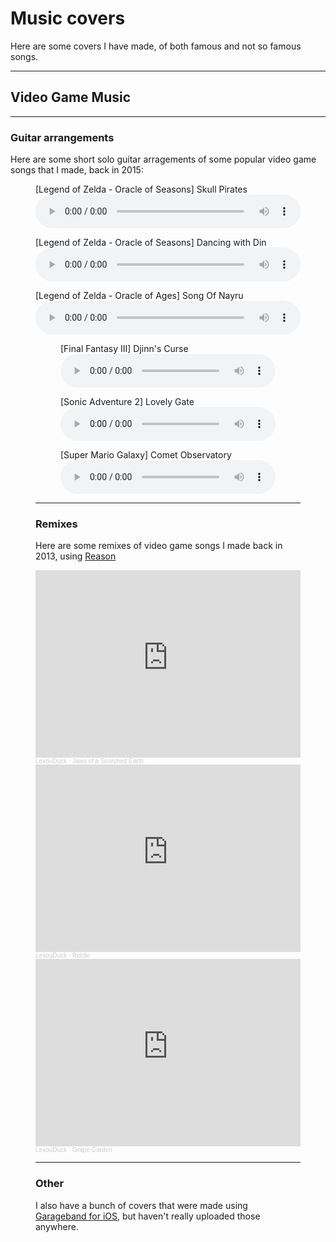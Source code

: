 
# Music covers

Here are some covers I have made, of both famous and not so famous songs.

---

## Video Game Music

---

### Guitar arrangements

Here are some short solo guitar arragements of some popular video game songs that I made, back in 2015:

<figure>        <figcaption>[Legend of Zelda - Oracle of Seasons] Skull Pirates</figcaption>
<audio controls src="guitar/[Legend of Zelda - Oracle of Seasons] Skull Pirates.mp3" style="width:100%;">
			<a href="guitar/[Legend of Zelda - Oracle of Seasons] Skull Pirates.mp3">Download</a></audio>
</figure>
<figure>        <figcaption>[Legend of Zelda - Oracle of Seasons] Dancing with Din</figcaption>
<audio controls src="guitar/[Legend of Zelda - Oracle of Seasons] Dancing with Din.mp3" style="width:100%;">
			<a href="guitar/[Legend of Zelda - Oracle of Seasons] Dancing with Din.mp3">Download</a></audio>
</figure>
<figure>        <figcaption>[Legend of Zelda - Oracle of Ages] Song Of Nayru</figcaption>
<audio controls src="guitar/[Legend of Zelda - Oracle of Ages] Song Of Nayru.mp3" style="width:100%;">
			<a href="guitar/[Legend of Zelda - Oracle of Ages] Song Of Nayru.mp3">Download</a></audio>

<figure>        <figcaption>[Final Fantasy III] Djinn's Curse</figcaption>
<audio controls src="guitar/[Final Fantasy III] Djinn's Curse.mp3" style="width:100%;">
			<a href="guitar/[Final Fantasy III] Djinn's Curse.mp3">Download</a></audio>
</figure>
<figure>        <figcaption>[Sonic Adventure 2] Lovely Gate</figcaption>
<audio controls src="guitar/[Sonic Adventure 2] Lovely Gate.mp3" style="width:100%;">
			<a href="guitar/[Sonic Adventure 2] Lovely Gate.mp3">Download</a></audio>
</figure>
<figure>        <figcaption>[Super Mario Galaxy] Comet Observatory</figcaption>
<audio controls src="guitar/[Super Mario Galaxy] Comet Observatory.mp3" style="width:100%;">
			<a href="guitar/[Super Mario Galaxy] Comet Observatory.mp3">Download</a></audio>
</figure>

---

### Remixes

Here are some remixes of video game songs I made back in 2013, using [Reason](https://www.reasonstudios.com/en/reason)

<iframe width="100%" height="300" scrolling="no" frameborder="no" allow="autoplay" src="https://w.soundcloud.com/player/?url=https%3A//api.soundcloud.com/tracks/82099338&color=%23ff5500&auto_play=false&hide_related=false&show_comments=true&show_user=true&show_reposts=false&show_teaser=true&visual=true"></iframe><div style="font-size: 10px; color: #cccccc;line-break: anywhere;word-break: normal;overflow: hidden;white-space: nowrap;text-overflow: ellipsis; font-family: Interstate,Lucida Grande,Lucida Sans Unicode,Lucida Sans,Garuda,Verdana,Tahoma,sans-serif;font-weight: 100;"><a href="https://soundcloud.com/lexouduck" title="LexouDuck" target="_blank" style="color: #cccccc; text-decoration: none;">LexouDuck</a> · <a href="https://soundcloud.com/lexouduck/jaws-of-a-scorched-earth" title="Jaws of a Scorched Earth" target="_blank" style="color: #cccccc; text-decoration: none;">Jaws of a Scorched Earth</a></div>

<iframe width="100%" height="300" scrolling="no" frameborder="no" allow="autoplay" src="https://w.soundcloud.com/player/?url=https%3A//api.soundcloud.com/tracks/81908189&color=%23ff5500&auto_play=false&hide_related=false&show_comments=true&show_user=true&show_reposts=false&show_teaser=true&visual=true"></iframe><div style="font-size: 10px; color: #cccccc;line-break: anywhere;word-break: normal;overflow: hidden;white-space: nowrap;text-overflow: ellipsis; font-family: Interstate,Lucida Grande,Lucida Sans Unicode,Lucida Sans,Garuda,Verdana,Tahoma,sans-serif;font-weight: 100;"><a href="https://soundcloud.com/lexouduck" title="LexouDuck" target="_blank" style="color: #cccccc; text-decoration: none;">LexouDuck</a> · <a href="https://soundcloud.com/lexouduck/riddle" title="Riddle" target="_blank" style="color: #cccccc; text-decoration: none;">Riddle</a></div>

<iframe width="100%" height="300" scrolling="no" frameborder="no" allow="autoplay" src="https://w.soundcloud.com/player/?url=https%3A//api.soundcloud.com/tracks/81799542&color=%23ff5500&auto_play=false&hide_related=false&show_comments=true&show_user=true&show_reposts=false&show_teaser=true&visual=true"></iframe><div style="font-size: 10px; color: #cccccc;line-break: anywhere;word-break: normal;overflow: hidden;white-space: nowrap;text-overflow: ellipsis; font-family: Interstate,Lucida Grande,Lucida Sans Unicode,Lucida Sans,Garuda,Verdana,Tahoma,sans-serif;font-weight: 100;"><a href="https://soundcloud.com/lexouduck" title="LexouDuck" target="_blank" style="color: #cccccc; text-decoration: none;">LexouDuck</a> · <a href="https://soundcloud.com/lexouduck/grape-garden" title="Grape Garden" target="_blank" style="color: #cccccc; text-decoration: none;">Grape Garden</a></div>

---

### Other

I also have a bunch of covers that were made using [Garageband for iOS](https://www.apple.com/ios/garageband/), but haven't really uploaded those anywhere.
